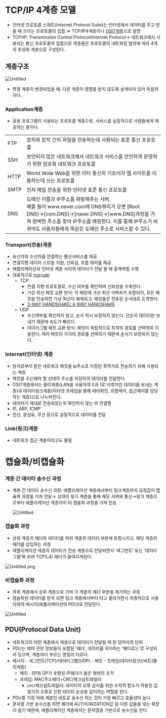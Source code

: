 # TCP/IP 4계층 모델

- 인터넷 프로토콜 스위트(Internet Protocol Suite)는 인터넷에서 데이터를 주고 받을 때 쓰이는 프로토콜의 집합 ⇒ TCP/IP4계층이나 [OSI7계층](https://www.notion.so/OSI-7-e125cf31762c4115a4ac16d49936fadf)으로 설명
- TCP/IP: Transmission Control Protocol/Internet Protocol→ 네트워크에서 사용되는 통신 프로토콜의 집합으로 계층들은 프로토콜의 네트워킹 범위에 따라 4개의 추상화 계층으로 구성된다.

## 계층구조

![Untitled](https://telling-starburst-b5b.notion.site/image/https%3A%2F%2Fs3-us-west-2.amazonaws.com%2Fsecure.notion-static.com%2F2ac67789-8407-4545-bd9f-04a964704d6b%2FUntitled.png?table=block&id=aebb4f0a-96e2-4e62-8e98-46bb266dec2c&spaceId=728ce3e0-7b4e-47d4-8b23-cbdcc5d949b1&width=2000&userId=&cache=v2)

- 특정 계층이 변경되었을 때, 다른 계층이 영향을 받지 않도록 설계되어 있어 독립적이다.

### Application계층

- 응용 프로그램이 사용되는 프로토콜 계층으로, 서비스를 실질적으로 사람들에게 제공하는 층이다.

<table>
  <tr>
    <td>FTP</td>
    <td>장치와 장치 간의 파일을 전송하는데 사용되는 표준 통신 프로토콜</td>
  </tr>
  <tr>
    <td>SSH</td>
    <td>보안되지 않은 네트워크에서 네트워크 서비스를 안전하게 운영하기 위한 암호화 네트워크 프로토콜</td>
  </tr>
  <tr>
    <td>HTTP</td>
    <td>World Wide Web을 위한 이터 통신의 기초이자 웹 사이트를 이용하는데 쓰는 프로토콜</td>
  </tr>
  <tr>
    <td>SMTP</td>
    <td>전자 메일 전송을 위한 인터넷 표준 통신 프로토콜</td>
  </tr>
  <tr>
    <td>DNS</td>
    <td>도메인 이름과 IP주소를 매핑해주는 서버.<br> 예를 들어 www.naver.com에 DNS쿼리가 오면 [Root DNS]→[com.DNS]→[naver.DNS]→[www.DNS]과정을 거쳐 완벽한 주소를 찾아 IP주소를 매핑한다. 이를 통해 IP주소가 바뀌어도 사용자들에게 똑같은 도메인 주소로 서비스할 수 있다.</td>
  </tr>
</table>

### Transport(전송)계층

- 송신자와 수신자를 연결하는 통신서비스를 제공.
- 연결지향 데이터 스트림 지원, 신뢰성, 흐름 제어를 제공.
- 애플리케이션과 인터넷 계층 사이의 데이터가 전달 될 때 중계역할 수행
- 대표적으로 [tcp](https://www.notion.so/TCP-8d55d7a7ea7a4f9a8c9f4aae1a8d06cc)/[udp](https://www.notion.so/UDP-cf79f95d404249f5801df07d7e7bded5)
    - TCP
        - 연결 지향 프로토콜로, 수신 여부를 확인하여 신뢰성을 구축한다.
        - 가상 회선 패킷 교환 방식: 각 패킷에 가상 회선 식벽자가 포함되어, 모든 패킷을 전송하면 가상 회선이 해제되고, 패킷들은 전송된 순서대로 도착한다.
        - [3-WAY HANDSHAKE/ 4-WAY HANDSHAKE](https://www.notion.so/3-way-handshake-4-way-handshake-f1bc6738c6d94c248647772e61e1cc85)
    - UDP
        - 수신여부를 확인하지 않고, 순서 역시 보장하지 않는다. 단순히 데이터만 보내기 때문에 속도가 빠르다.
        - 데이터그램 패킷 교환 방식: 패킷이 독립적으로 최적의 경로를 선택하여 이동한다. 여러 패킷이 각각의 경로를 선택하기 때문에 순서가 보장되지 않는다.

### Internet(인터넷) 계층

- 장치로부터 받은 네트워크 패킷을 ip주소로 지정된 목적지로 전송하기 위해 사용되는 계층
- 패킷을 수신해야 할 상대의 주소를 지장하여 데이터를 전달한다.
- OSI7계층에서는 물리계층(LAN을 사용하여 0과 1로 이루어진 데이터를 보내는 계층)과 데이터링크계층(이더넷 프레임을 통해 에러확인, 흐름제어, 접근제어를 담당하는 계층)으로 나누어진다.
- 데이터가 제대로 전송되었는지 확인하지 않는 비 연결형
- IP, ARP, ICMP
- 전선, 광섬유, 무선 등으로 실질적으로 데이터를 전달

### Link(링크)계층

- 네트워크 접근 계층이라고도 불림

# 캡슐화/비캡슐화

### 계층 간 데이터 송수신 과정

- 계층 간 데이터 송수신 과정: 애플리케이션 계층에서부터 링크계층까지 요청값이 캡슐화 과정을 거쳐 전달→ 상대의 링크 계층을 통해 해당 서버와 통신→링크 계층으로부터 애플리케이션 계층까지 비 캡슐화 과정을 거쳐 전송
    
    ![Untitled](https://telling-starburst-b5b.notion.site/image/https%3A%2F%2Fs3-us-west-2.amazonaws.com%2Fsecure.notion-static.com%2Ffa7960e5-9c5e-4de0-b1c9-b84490aca31e%2FUntitled.png?table=block&id=e79d34f7-fb62-43b9-8cbd-1114123de8d4&spaceId=728ce3e0-7b4e-47d4-8b23-cbdcc5d949b1&width=2000&userId=&cache=v2)
    

### 캡슐화 과정

- 상위 계층의 헤더와 데이터를 하위 계층의 데이터 부분에 포함시키고, 해당 계층의 헤더를 삽입하는 과정
- 애플리케이션 계층의 데이터가 전송 계층으로 전달되면서 ‘세그먼트’ 또는 ‘데이터그램’화 되며 TCP(L4) 헤더가 붙여지게된다.

![Untitled.png](https://telling-starburst-b5b.notion.site/image/https%3A%2F%2Fs3-us-west-2.amazonaws.com%2Fsecure.notion-static.com%2F0190517c-cbfe-4179-9656-47387bad9c21%2FUntitled.png?table=block&id=9f51fac2-66de-4da8-a2af-822359e5e528&spaceId=728ce3e0-7b4e-47d4-8b23-cbdcc5d949b1&width=2000&userId=&cache=v2)

### 비캡슐화 과정

- 하위 계층에서 상위 계층으로 가며 각 계층의 헤더 부분을 제거하는 과정
- 캡슐화된 데이터를 받게 되면 링크 계층에서부터 타고 올라가면서 최종적으로 사용자에게 메시지(애플리케이션의 PDU)로 전달된다.

![Untitled](https://telling-starburst-b5b.notion.site/image/https%3A%2F%2Fs3-us-west-2.amazonaws.com%2Fsecure.notion-static.com%2Ff44f42a8-3d01-46dc-907e-193789c3d0cc%2FUntitled.png?table=block&id=e50839b2-767a-4f4a-9e05-09fc7990986a&spaceId=728ce3e0-7b4e-47d4-8b23-cbdcc5d949b1&width=2000&userId=&cache=v2)

## PDU(Protocol Data Unit)

- 네트워크의 어떤 계층에서 계층으로 데이터가 전달될 때 한 덩어리의 단위
- PDU는 제어 관련 정보들이 포함된 ‘헤더’, 데이터를 의미하는 ‘페이로드’로 구성되어 있으며, 계층마다 부르는 명칭이 다르다.
- 메시지 - 세그먼트(TCP)/데이터그램(UDP) - 패킷 - 프레임(데이터링크)/비트(물리계층)
    - 패킷 : SP와 DP가 포함된 IP헤더가 붙은 형태의 조각
    - 프레임: MAC주소헤더+CRC/체크섬트레일러
        - crc/체크섬트레일러: 데이터의 오류 감지를 위한 수학적 함수가 적용된 값. 링크의 오류로 인한 데이터 손상을 감지하는 역할을 한다.
- PDU중 가장 아래 계층인 비트로 송수신 하는 것이 가장 빠르고 효율성이 높다.
- 문자열 기반 송수신을 하면 헤더에 AUTHORIZATION값 등 다른 값들을 넣는 확장이 쉽기 때문에, 애플리케이션 계층에서는 문자열을 기반으로 송수신을 한다.